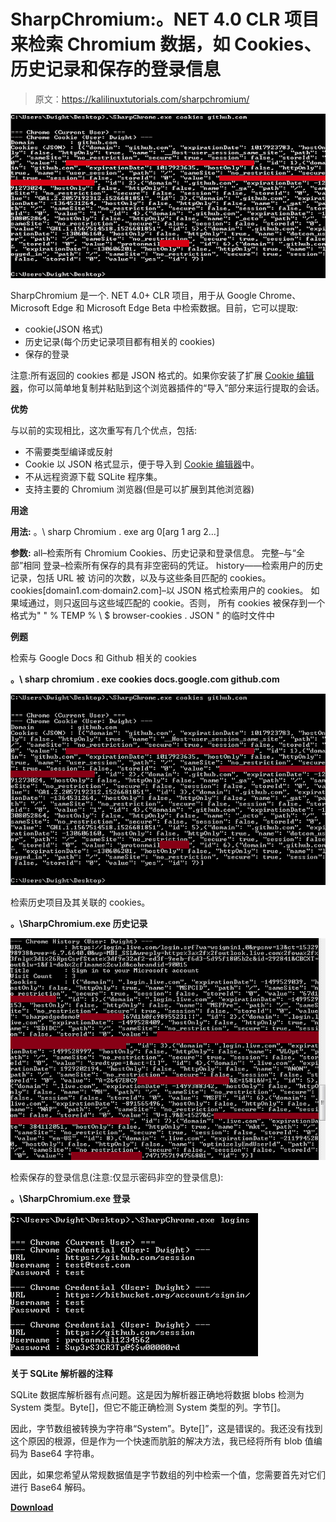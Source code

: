 # SharpChromium:。NET 4.0 CLR 项目来检索 Chromium 数据，如 Cookies、历史记录和保存的登录信息

> 原文：<https://kalilinuxtutorials.com/sharpchromium/>

[![SharpChromium : .NET 4.0 CLR Project To Retrieve Chromium Data, Such As Cookies, History & Saved Logins](img//9f93c336a2fa5eb66ef92c3c45cd1c48.png "SharpChromium : .NET 4.0 CLR Project To Retrieve Chromium Data, Such As Cookies, History & Saved Logins")](https://1.bp.blogspot.com/-3WUHCqO9e-U/Xzvf0kmKCMI/AAAAAAAAHXM/olZFft4Y93wkPt9RQByupW54dUisoX_AgCLcBGAsYHQ/s728/SharpChromium-1%25281%2529.png)

SharpChromium 是一个. NET 4.0+ CLR 项目，用于从 Google Chrome、Microsoft Edge 和 Microsoft Edge Beta 中检索数据。目前，它可以提取:

*   cookie(JSON 格式)
*   历史记录(每个历史记录项目都有相关的 cookies)
*   保存的登录

注意:所有返回的 cookies 都是 JSON 格式的。如果你安装了扩展 [Cookie 编辑器](https://chrome.google.com/webstore/detail/cookie-editor/hlkenndednhfkekhgcdicdfddnkalmdm)，你可以简单地复制并粘贴到这个浏览器插件的“导入”部分来运行提取的会话。

**优势**

与以前的实现相比，这次重写有几个优点，包括:

*   不需要类型编译或反射
*   Cookie 以 JSON 格式显示，便于导入到 [Cookie 编辑器](https://chrome.google.com/webstore/detail/cookie-editor/hlkenndednhfkekhgcdicdfddnkalmdm)中。
*   不从远程资源下载 SQLite 程序集。
*   支持主要的 Chromium 浏览器(但是可以扩展到其他浏览器)

**用途**

**用法:**
。\ sharp Chromium . exe arg 0[arg 1 arg 2…]

**参数:**
all–检索所有 Chromium Cookies、历史记录和登录信息。
完整–与“全部”相同
登录–检索所有保存的具有非空密码的凭证。
history——检索用户的历史记录，包括 URL 被
访问的次数，以及与这些条目匹配的 cookies。
cookies[domain1.com·domain2.com]–以 JSON 格式检索用户的 cookies。
如果域通过，则只返回与这些域匹配的
cookie。否则，
所有 cookies 被保存到一个格式为" " % TEMP % \ $ browser-cookies . JSON "
的临时文件中

**例题**

检索与 Google Docs 和 Github 相关的 cookies

**。\ sharp chromium . exe cookies docs.google.com github.com**

![](img//5ace2ea507b44a60fc85876840a40bd1.png)

检索历史项目及其关联的 cookies。

**。\SharpChromium.exe 历史记录**

![](img//916c6bb04523a9057df94172a841ad6b.png)

检索保存的登录信息(注意:仅显示密码非空的登录信息):

**。\SharpChromium.exe 登录**

![](img//017e9b9be1118e65f1c53b66d2dbf340.png)

**关于 SQLite 解析器的注释**

SQLite 数据库解析器有点问题。这是因为解析器正确地将数据 blobs 检测为 System 类型。Byte[]，但它不能正确检测 System 类型的列。字节[]。

因此，字节数组被转换为字符串“System”。Byte[]”，这是错误的。我还没有找到这个原因的根源，但是作为一个快速而肮脏的解决方法，我已经将所有 blob 值编码为 Base64 字符串。

因此，如果您希望从常规数据值是字节数组的列中检索一个值，您需要首先对它们进行 Base64 解码。

[**Download**](https://github.com/djhohnstein/SharpChromium)